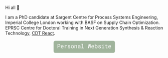 ###

Hi all 👋

I am a PhD candidate at Sargent Centre for Process Systems Engineering, Imperial College London working with BASF on Supply Chain Optimization. EPRSC Centre for Doctoral Training in Next Generation Synthesis & Reaction Technology, [CDT React](https://www.imperial.ac.uk/next-generation-synthesis-reaction-technology/).

<p align="center">
  <a href="https://www.emmapajak.tech" rel="some text">
    <img src="https://github.com/EmPajak21/EmPajak21.github.io/blob/main/imgs/Personal%20Website%20(2).png" alt="Foo" width="200">
  </a>
</p>
